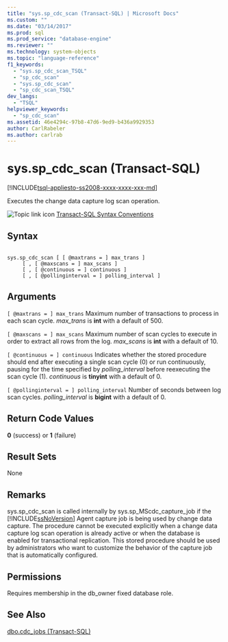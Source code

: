 ```yaml
---
title: "sys.sp_cdc_scan (Transact-SQL) | Microsoft Docs"
ms.custom: ""
ms.date: "03/14/2017"
ms.prod: sql
ms.prod_service: "database-engine"
ms.reviewer: ""
ms.technology: system-objects
ms.topic: "language-reference"
f1_keywords: 
  - "sys.sp_cdc_scan_TSQL"
  - "sp_cdc_scan"
  - "sys.sp_cdc_scan"
  - "sp_cdc_scan_TSQL"
dev_langs: 
  - "TSQL"
helpviewer_keywords: 
  - "sp_cdc_scan"
ms.assetid: 46e4294c-97b8-47d6-9ed9-b436a9929353
author: CarlRabeler
ms.author: carlrab
---
```

# sys.sp_cdc_scan (Transact-SQL)
[!INCLUDE[tsql-appliesto-ss2008-xxxx-xxxx-xxx-md](../../includes/applies-to-version/sqlserver.md)]

  Executes the change data capture log scan operation.  
  
 ![Topic link icon](../../database-engine/configure-windows/media/topic-link.gif "Topic link icon") [Transact-SQL Syntax Conventions](../../t-sql/language-elements/transact-sql-syntax-conventions-transact-sql.md)  
  
## Syntax  
  
```  
  
sys.sp_cdc_scan [ [ @maxtrans = ] max_trans ]   
     [ , [ @maxscans = ] max_scans ]   
     [ , [ @continuous = ] continuous ]   
     [ , [ @pollinginterval = ] polling_interval ]   
```  
  
## Arguments  
`[ @maxtrans = ] max_trans`
 Maximum number of transactions to process in each scan cycle. *max_trans* is **int** with a default of 500.  
  
`[ @maxscans = ] max_scans`
 Maximum number of scan cycles to execute in order to extract all rows from the log. *max_scans* is **int** with a default of 10.  
  
`[ @continuous = ] continuous`
 Indicates whether the stored procedure should end after executing a single scan cycle (0) or run continuously, pausing for the time specified by *polling_interval* before reexecuting the scan cycle (1). *continuous* is **tinyint** with a default of 0.  
  
`[ @pollinginterval = ] polling_interval`
 Number of seconds between log scan cycles. *polling_interval* is **bigint** with a default of 0.  
  
## Return Code Values  
 **0** (success) or **1** (failure)  
  
## Result Sets  
 None  
  
## Remarks  
 sys.sp_cdc_scan is called internally by sys.sp_MScdc_capture_job if the [!INCLUDE[ssNoVersion](../../includes/ssnoversion-md.md)] Agent capture job is being used by change data capture. The procedure cannot be executed explicitly when a change data capture log scan operation is already active or when the database is enabled for transactional replication. This stored procedure should be used by administrators who want to customize the behavior of the capture job that is automatically configured.  
  
## Permissions  
 Requires membership in the db_owner fixed database role.  
  
## See Also  
 [dbo.cdc_jobs &#40;Transact-SQL&#41;](../../relational-databases/system-tables/dbo-cdc-jobs-transact-sql.md)  
  
  
